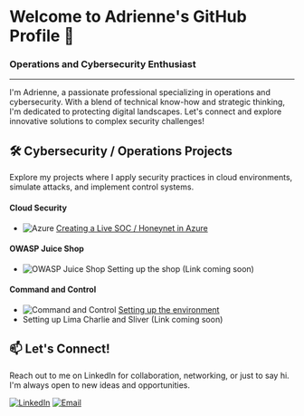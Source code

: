 # Welcome to Adrienne's GitHub Profile 🌟


### Operations and Cybersecurity Enthusiast
---


I'm Adrienne, a passionate professional specializing in operations and cybersecurity. With a blend of technical know-how and strategic thinking, I'm dedicated to protecting digital landscapes. Let's connect and explore innovative solutions to complex security challenges!

## 🛠️ Cybersecurity / Operations Projects
Explore my projects where I apply security practices in cloud environments, simulate attacks, and implement control systems.

#### Cloud Security
- ![Azure](https://img.shields.io/badge/Azure-0078D4?style=for-the-badge&logo=microsoftazure&logoColor=white) [Creating a Live SOC / Honeynet in Azure](https://github.com/rayadrienne/Cloud-SOC)

#### OWASP Juice Shop
- ![OWASP Juice Shop](https://img.shields.io/badge/OWASP_Juice_Shop-EE4D2E?style=for-the-badge&logo=owasp&logoColor=white) Setting up the shop (Link coming soon)

#### Command and Control
- ![Command and Control](https://img.shields.io/badge/Command_and_Control-000000?style=for-the-badge) [Setting up the environment](https://github.com/rayadrienne/CommandandControl)
- Setting up Lima Charlie and Sliver (Link coming soon)

## 📫 Let's Connect!
Reach out to me on LinkedIn for collaboration, networking, or just to say hi. I'm always open to new ideas and opportunities.

[![LinkedIn](https://img.shields.io/badge/LinkedIn-adrienne--ray-blue?style=flat-square&logo=linkedin)](https://linkedin.com/in/adrienne-ray)
[![Email](https://img.shields.io/badge/Email-ray.adrienne%40gmail.com-d14836?style=flat-square&logo=gmail&logoColor=white)](mailto:ray.adrienne@gmail.com)



<!-- Uncomment this section and add your links when they are ready
## 🔗 Other Important Links
- ![Blog](https://img.shields.io/badge/My_Blog-FF5722?style=for-the-badge&logo=blogger&logoColor=white) [Blog](#)
- ![Portfolio](https://img.shields.io/badge/My_Portfolio-0A66C2?style=for-the-badge&logo=portfolio&logoColor=white) [Portfolio](#)
- ![Projects](https://img.shields.io/badge/Other_Projects-7C4DFF?style=for-the-badge&logo=github&logoColor=white) [Projects](#)
-->
